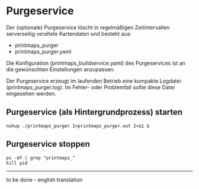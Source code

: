 # Purgeservice

Der (optionale) Purgeservice löscht in regelmäßigen Zeitintervallen serverseitig veraltete Kartendaten und besteht aus:
* printmaps_purger
* printmaps_purger.yaml

Die Konfiguration (printmaps_buildservice.yaml) des Purgeservices ist an die gewünschten Einstellungen anzupassen.

Der Purgeservice erzeugt im laufenden Betrieb eine kompakte Logdatei (printmaps_purger.log).
Im Fehler- oder Problemfall sollte diese Datei eingesehen werden.

## Purgeservice (als Hintergrundprozess) starten

    nohup ./printmaps_purger 1>printmaps_purger.out 2>&1 &

## Purgeservice stoppen

    ps -Af | grep "printmaps_"
    kill pid

---

to be done - english translation
